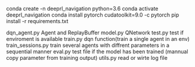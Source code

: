 
conda create -n deeprl_navigation python=3.6
conda activate deeprl_navigation
conda install pytorch cudatoolkit=9.0 -c pytorch
pip install -r requirements.txt



dqn_agent.py   Agent and ReplayBuffer
model.py    QNetwork
test.py   test if enviroment is available
train.py   dqn function(train a single agent in an env)
train_sessions.py  train several agents with diffrent parameters in a sequential manner
eval.py   test file if the model has been trained (mannual copy parameter from training output)
utils.py  read or wirte log file 

